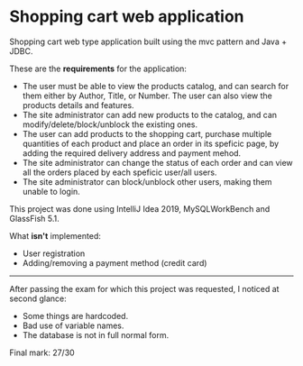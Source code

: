 # Shopping cart web application
Shopping cart web type application built using the mvc pattern and Java + JDBC. 

These are the **requirements** for the application:

- The user must be able to view the products catalog, and can search for them either by Author, Title, or Number. The user can also view the products details and features.   
- The site administrator can add new products to the catalog, and can modify/delete/block/unblock the existing ones.    
- The user can add products to the shopping cart, purchase multiple quantities of each product and place an order in its speficic page, by adding the required delivery address and payment mehod.  
- The site administrator can change the status of each order and can view all the orders placed by each speficic user/all users.  
- The site administrator can block/unblock other users, making them unable to login.   

This project was done using IntelliJ Idea 2019, MySQLWorkBench and GlassFish 5.1.

What **isn't** implemented:  
- User registration   
- Adding/removing a payment method (credit card)    

* * *

After passing the exam for which this project was requested, I noticed at second glance:
- Some things are hardcoded.
- Bad use of variable names.
- The database is not in full normal form.

Final mark: 27/30
